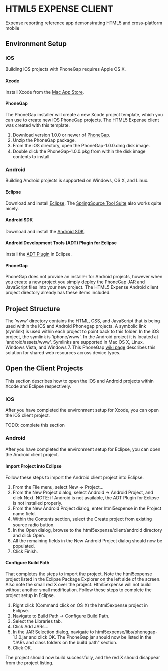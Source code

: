 
# HTML5 EXPENSE CLIENT #

Expense reporting reference app demonstrating HTML5 and cross-platform mobile

## Environment Setup ##

### iOS ###

Building iOS projects with PhoneGap requires Apple OS X.

#### Xcode ####

Install Xcode from the [Mac App Store](http://itunes.apple.com/us/app/xcode/id448457090?mt=12).

#### PhoneGap ####

The PhoneGap installer will create a new Xcode project template, which you can use to create new iOS PhoneGap projects.  The HTML5 Expense client was created with this template.

1. Download version 1.0.0 or newer of [PhoneGap](http://www.phonegap.com/).
2. Unzip the PhoneGap package.
3. From the iOS directory, open the PhoneGap-1.0.0.dmg disk image.
4. Double click the PhoneGap-1.0.0.pkg from within the disk image contents to install.

### Android ###

Building Android projects is supported on Windows, OS X, and Linux.

#### Eclipse ####

Download and install [Eclipse](http://www.eclipse.org/downloads/). The [SpringSource Tool Suite](http://www.springsource.com/landing/best-development-tool-enterprise-java) also works quite nicely.

#### Android SDK ####

Download and install the [Android SDK](http://developer.android.com/sdk/index.html).

#### Android Development Tools (ADT) Plugin for Eclipse ####

Install the [ADT Plugin](http://developer.android.com/sdk/eclipse-adt.html#installing) in Eclipse.

#### PhoneGap ####

PhoneGap does not provide an installer for Android projects, however when you create a new project you simply deploy the PhoneGap JAR and JavaScript files into your new project.  The HTML5 Expense Android client project directory already has these items included.

## Project Structure ##

The 'www' directory contains the HTML, CSS, and JavaScript that is being used within the iOS and Android Phonegap projects.  A symbolic link (symlink) is used within each project to point back to this folder.  In the iOS project, the symlink is 'iphone/www'.  In the Android project it is located at 'android/assets/www'.  Symlinks are supported in Mac OS X, Linux, Windows Vista, and Windows 7.  This PhoneGap [wiki page](http://wiki.phonegap.com/w/page/28103995/phonegap%20project%20structure) describes this solution for shared web resources across device types.

## Open the Client Projects ##

This section describes how to open the iOS and Android projects within Xcode and Eclipse respectively.

### iOS ###

After you have completed the environment setup for Xcode, you can open the iOS client project.

TODO: complete this section

### Android ###

After you have completed the environment setup for Eclipse, you can open the Android client project.

#### Import Project into Eclipse ####

Follow these steps to import the Android client project into Eclipse.

1. From the File menu, select New -> Project...
2. From the New Project dialog, select Android -> Android Project, and click Next. NOTE: if Android is not available, the ADT Plugin for Eclipse is not installed properly.
3. From the New Android Project dialog, enter html5expense in the Project name field.
4. Within the Contents section, select the Create project from existing source radio button.
5. In the Open dialog, browse to the html5expense/client/android directory and click Open.
6. All the remaining fields in the New Android Project dialog should now be populated.
7. Click Finish.

#### Configure Build Path ####

That completes the steps to import the project.  Note the html5expense project listed in the Eclipse Package Explorer on the left side of the screen.  Also note the small red X over the project.  Html5expense will not build without another small modification.  Follow these steps to complete the project setup in Eclipse.

1. Right click (Command click on OS X) the html5expense project in Eclipse.
2. Navigate to Build Path -> Configure Build Path.
3. Select the Libraries tab.
4. Click Add JARs...
5. In the JAR Selection dialog, navigate to html5expense/libs/phonegap-1.1.0.jar and click OK.  The PhoneGap jar should now be listed in the "JARs and class folders on the build path" section.
6. Click OK.

The project should now build successfully, and the red X should disappear from the project listing.

